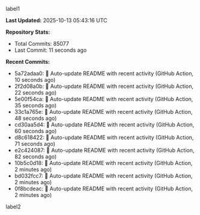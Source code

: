 
label1 
<!-- ACTIVITY_START -->
**Last Updated:** 2025-10-13 05:43:16 UTC

**Repository Stats:**
- Total Commits: 85077
- Last Commit: 11 seconds ago

**Recent Commits:**
- 5a72adaa0: 🤖 Auto-update README with recent activity (GitHub Action, 10 seconds ago)
- 2f2d08a0b: 🤖 Auto-update README with recent activity (GitHub Action, 22 seconds ago)
- 5e00f54ca: 🤖 Auto-update README with recent activity (GitHub Action, 35 seconds ago)
- 33c1a765e: 🤖 Auto-update README with recent activity (GitHub Action, 48 seconds ago)
- cd30aa5d4: 🤖 Auto-update README with recent activity (GitHub Action, 60 seconds ago)
- d8c618422: 🤖 Auto-update README with recent activity (GitHub Action, 71 seconds ago)
- e2c424087: 🤖 Auto-update README with recent activity (GitHub Action, 82 seconds ago)
- 10b5c0d18: 🤖 Auto-update README with recent activity (GitHub Action, 2 minutes ago)
- bd032fcc7: 🤖 Auto-update README with recent activity (GitHub Action, 2 minutes ago)
- 0f8bcdeac: 🤖 Auto-update README with recent activity (GitHub Action, 2 minutes ago)
<!-- ACTIVITY_END -->

label2
